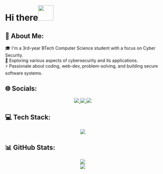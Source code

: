 <h1> Hi there<img src = "https://raw.githubusercontent.com/rahulbanerjee26/githubProfileReadmeGenerator/main/gifs/wave.gif" width = 50px height='50px'> </h1>
<h2>💫 About Me:</h2>
🎓 I'm a 3rd-year BTech Computer Science student with a focus on Cyber Security.<br>🌱 Exploring various aspects of cybersecurity and its applications.<br>⚡ Passionate about coding, web-dev, problem-solving, and building secure software systems.

## **🌐 Socials:**
<p align="center">
  <a href="https://discord.gg/anslveki_00439">
    <img src="https://skillicons.dev/icons?i=discord" />
  </a>
  <a href="https://instagram.com/anslveki">
    <img src="https://skillicons.dev/icons?i=instagram" />
  </a>
  <a href="https://www.linkedin.com/in/anton-john-416059140/">
    <img src="https://skillicons.dev/icons?i=linkedin" />
  </a>
</p>

## **💻 Tech Stack:**
<p align="center">
  <a href="https://skillicons.dev">
    <img src="https://skillicons.dev/icons?i=css,html,c,python,bash,gcp,js,git,powershell,kali" />
  </a>
</p>

## **📊 GitHub Stats:**
<p align="center">
  <img src="https://github-readme-stats.vercel.app/api?username=antnjhn&theme=merko&hide_border=false&include_all_commits=true&count_private=true" /><br/>
  <img src="https://github-readme-stats.vercel.app/api/top-langs/?username=antnjhn&theme=merko&hide_border=false&layout=compact" />
</p><!-- The icons and hi gif was inspired by himesh95-->
